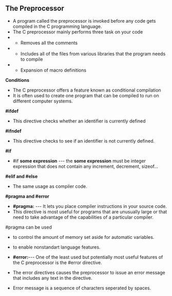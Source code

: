 ## The Preprocessor
- A program called the preprocessor is invoked before any code gets compiled in the C programming language. 
- The C preprocessor mainly performs three task on your code 
- - Removes all the comments
- - Includes all of the files from various libraries that the program needs to compile
- - Expansion of macro definitions 

**Conditions**

- The C preprocessor offers a feature known as conditional compilation 
- It is often used to create one program that can be compiled to run on different computer systems. 


 **#ifdef** 
- This directive checks whether an identifier is currently defined 

**#ifndef**
- This directive checks to see if an identifier is not currently defined. 

**#if**
- #if **some expression** --- the **some expression** must be integer expression that does not contain any increment, decrement, sizeof... 

**#elif and #else**
- The same usage as compiler code. 

**#pragma and #error**

- **#pragma:** --- It lets you place compiler instructions in your source code. 
- This directive is most useful for programs that are unusually large or that need to take advantage of the capabilities of a particular compiler. 

#pragma can be used 

- to control the amount of memory set aside for automatic variables. 
- to enable nonstandart language features.  

- **#error:**--- One of the least used but potentially most useful features of the C preprocessor is the #error directive. 

- The error directives causes the preprocessor to issue an error message that includes any text in the directive. 
- Error message is a sequence of characters seperated by spaces. 
	



